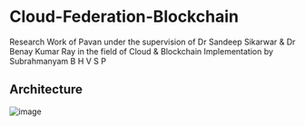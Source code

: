 # Cloud-Federation-Blockchain
Research Work of Pavan under the supervision of Dr Sandeep Sikarwar &amp; Dr Benay Kumar Ray in the field of Cloud &amp; Blockchain Implementation by Subrahmanyam B H V S P

## Architecture
![image](https://github.com/dr-pandit-69/CloudFederationBlockchain/assets/108009524/81ba63a5-9ff4-4a91-8c09-c1ed89a39815)




